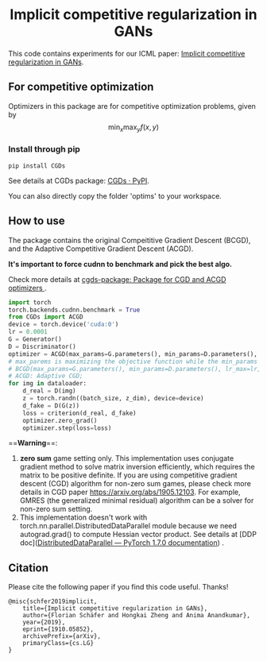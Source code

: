 <h1 align="center">Implicit competitive regularization in GANs</h1>

This code contains experiments for our ICML paper: [Implicit competitive regularization in GANs](http://proceedings.mlr.press/v119/schaefer20a.html).
## For competitive optimization

Optimizers in this package are for competitive optimization problems, given by 
$$
\min_{x}\max_{y} f(x,y)
$$

### Install through pip

`pip install CGDs`

See details at CGDs package: [CGDs · PyPI](https://pypi.org/project/CGDs/). 

You can also directly copy the folder 'optims' to your workspace. 

## How to use

The package contains the original Compeititive Gradient Descent (BCGD), and the Adaptive Competitive Gradient Descent (ACGD). 

**It's important to force cudnn to benchmark and pick the best algo.**

Check more details at [cgds-package: Package for CGD and ACGD optimizers ](https://github.com/devzhk/cgds-package). 

```python
import torch
torch.backends.cudnn.benchmark = True
from CGDs import ACGD
device = torch.device('cuda:0')
lr = 0.0001
G = Generator()
D = Discriminator()
optimizer = ACGD(max_params=G.parameters(), min_params=D.parameters(), lr_max=lr, lr_min=lr, device=device)
# max_parems is maximizing the objective function while the min_params is trying to minimizing it. 
# BCGD(max_params=G.parameters(), min_params=D.parameters(), lr_max=lr, lr_min=lr, device=device)
# ACGD: Adaptive CGD;
for img in dataloader:
    d_real = D(img)
    z = torch.randn((batch_size, z_dim), device=device)
    d_fake = D(G(z))
    loss = criterion(d_real, d_fake)
    optimizer.zero_grad()
    optimizer.step(loss=loss)
```
==**Warning**==: 

1. **zero sum** game setting only. This implementation uses conjugate gradient method to solve matrix inversion efficiently, which requires the matrix to be positive definite. If you are using competitive gradient descent (CGD) algorithm for non-zero sum games, please check more details in CGD paper https://arxiv.org/abs/1905.12103. For example, GMRES (the generalized minimal residual) algorithm can be a solver for non-zero sum setting. 
2. This implementation doesn't work with torch.nn.parallel.DistributedDataParallel module because we need autograd.grad() to compute Hessian vector product. See details at [DDP doc]([DistributedDataParallel — PyTorch 1.7.0 documentation](https://pytorch.org/docs/stable/generated/torch.nn.parallel.DistributedDataParallel.html)) .


## Citation
Please cite the following paper if you find this code useful. Thanks!
```
@misc{schfer2019implicit,
    title={Implicit competitive regularization in GANs},
    author={Florian Schäfer and Hongkai Zheng and Anima Anandkumar},
    year={2019},
    eprint={1910.05852},
    archivePrefix={arXiv},
    primaryClass={cs.LG}
}
```
